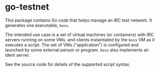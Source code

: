 # go-testnet

This package contains Go code that helps manage an IRC test network.
It generates one executable, `boss`.

The intended use case is a set of virtual machines (or containers) with
IRC servers running on some VMs, and clients instantiated by the `boss`
VM as it executes a script.
The set of VMs ("application") is configured and launched by some
external person or program.
`boss` also implements an ident server.

See the source code for details of the supported script syntax.
